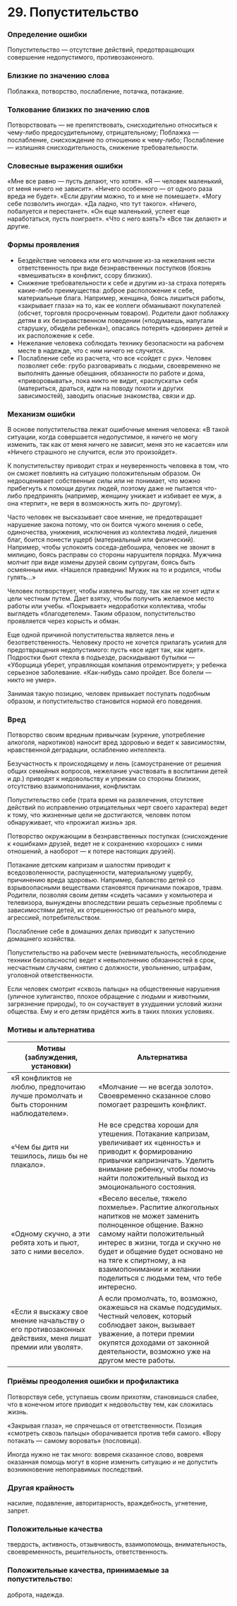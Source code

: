 ﻿# 29\. Попустительство

### Определение ошибки
Попустительство — отсутствие действий, предотвращающих совершение недопустимого, противозаконного.

### Близкие по значению слова
Поблажка, потворство, послабление, потачка, потакание.

### Толкование близких по значению слов
Потворствовать — не препятствовать, снисходительно относиться к чему-либо предосудительному, отрицательному;
Поблажка — послабление, снисхождение по отношению к чему-либо;
Послабление — излишняя снисходительность, снижение требовательности.

### Словесные выражения ошибки
«Мне все равно — пусть делают, что хотят».
«Я — человек маленький, от меня ничего не зависит».
«Ничего особенного — от одного раза вреда не будет».
«Если другим можно, то и мне не помешает».
«Могу себе позволить иногда».
«Да ладно, что тут такого».
«Ничего, побалуется и перестанет».
«Он еще маленький, успеет еще наработаться, пусть поиграет».
«Что с него взять?»
«Все так делают» и другие.

### Формы проявления
* Бездействие человека или его молчание из-за нежелания нести ответственность при виде безнравственных поступков (боязнь «вмешиваться» в конфликт, ссору близких).
* Снижение требовательности к себе и другим из-за страха потерять какие-либо преимущества: доброе расположение к себе, материальные блага. Например, женщина, боясь лишиться работы, «закрывает глаза» на то, как ее коллеги обманывают покупателей (обсчет, торговля просроченным товаром). Родители дают поблажку детям в их безнравственном поведении («подумаешь, напугали старушку, обидели ребенка»), опасаясь потерять «доверие» детей и их расположение к себе.
* Нежелание человека соблюдать технику безопасности на рабочем месте в надежде, что с ним ничего не случится.
* Послабление себе из расчета, что все «сойдет с рук». Человек позволяет себе: грубо разговаривать с людьми, своевременно не выполнять данные обещания, обязанности по работе и дома, «приворовывать», пока никто не видит, «распускать» себя (материться, драться, идти на поводу похоти и других зависимостей), заводить опасные знакомства, связи и др.

### Механизм ошибки
В основе попустительства лежат ошибочные мнения человека: «В такой ситуации, когда совершается недопустимое, я ничего не могу изменить, так как от меня ничего не зависит, меня это не касается» или «Ничего страшного не случится, если это произойдет».

К попустительству приводит страх и неуверенность человека в том, что он сможет повлиять на ситуацию положительным образом. Он недооценивает собственные силы или не понимает, что можно прибегнуть к помощи других людей, поэтому даже не пытается что-либо предпринять (например, женщину унижает и избивает ее муж, а она «терпит», не веря в возможность жить по- другому).

Часто человек не высказывает свое мнение, не предотвращает нарушение закона потому, что он боится чужого мнения о себе, одиночества, унижения, исключения из коллектива людей, лишения благ, боится понести ущерб (материальный или физический). Например, чтобы успокоить соседа-дебошира, человек не звонит в милицию, боясь расправы со стороны нарушителя порядка. Мужчина молчит при виде измены друзей своим супругам, боясь быть осмеянным ими. «Нашелся праведник! Мужик на то и родился, чтобы гулять...»

Человек потворствует, чтобы извлечь выгоду, так как не хочет идти к цели честным путем. Дает взятку, чтобы получить желаемое место работы или учебы. «Покрывает» недоработки коллектива, чтобы выглядеть «благодетелем». Таким образом, попустительство проявляется через корысть и обман.

Еще одной причиной попустительства является лень и безответственность. Человеку просто не хочется прилагать усилия для предотвращения недопустимого: пусть «все идет так, как идет». Подростки бьют стекла в подъезде, раскидывают бутылки — «Уборщица уберет, управляющая компания отремонтирует»; у ребенка серьезное заболевание. «Как-нибудь само пройдет. Все болели — никто не умер».

Занимая такую позицию, человек привыкает поступать подобным образом, и попустительство становится нормой его поведения.

  

### Вред
Потворство своим вредным привычкам (курение, употребление алкоголя, наркотиков) наносит вред здоровью и ведет к зависимостям, нравственной деградации, ослаблению интеллекта.

Безучастность к происходящему и лень (самоустранение от решения общих семейных вопросов, нежелание участвовать в воспитании детей и др.) приводят к недовольству и упрекам со стороны близких, отсутствию взаимопонимания, конфликтам.

Попустительство себе (трата время на развлечения, отсутствие действий по исправлению отрицательных черт своего характера) ведет к тому, что жизненные цели не достигаются, человек потом обнаруживает, что «прожигал жизнь» зря.

Потворство окружающим в безнравственных поступках (снисхождение к «ошибкам» друзей, ведет не к сохранению «хороших» с ними отношений, а наоборот — к потере настоящих друзей).

Потакание детским капризам и шалостям приводит к вседозволенности, распущенности, материальному ущербу, причинению вреда здоровью. Например, баловство детей со взрывоопасными веществами становятся причинами пожаров, травм. Родители, позволяя своим детям «сидеть часами» у компьютера и телевизора, вынуждены впоследствии решать серьезные проблемы с зависимостями детей, их отрешенностью от реального мира, агрессией, потребительством.

Послабление себе в домашних делах приводит к запустению домашнего хозяйства.

Попустительство на рабочем месте (невнимательность, несоблюдение техники безопасности) ведет к невыполнению обязанностей в срок, несчастным случаям, снятию с должности, увольнению, штрафам, уголовной ответственности.

Если человек смотрит «сквозь пальцы» на общественные нарушения (уличное хулиганство, плохое обращение с людьми и животными, загрязнение природы), то он соучаствует в ухудшении условий жизни общества. Ему и его детям придётся жить в таких плохих условиях.

### Мотивы и альтернатива
Мотивы (заблуждения, установки) | Альтернатива
------------------------------- | ------------
«Я конфликтов не люблю, предпочитаю лучше промолчать и быть сторонним наблюдателем». | «Молчание — не всегда золото». Своевременно сказанное слово помогает разрешить конфликт.
«Чем бы дитя ни тешилось, лишь бы не плакало». | Не все средства хороши для утешения. Потакание капризам, увеличивает их «ценность» и приводит к формированию привычки капризничать. Уделить внимание ребенку, чтобы помочь найти положительный выход из эмоционального состояния.
«Одному скучно, а эти ребята хоть и пьют, зато с ними весело». | «Весело веселье, тяжело похмелье». Распитие алкогольных напитков не может заменить полноценное общение. Важно самому найти положительный интерес в жизни, тогда и скучно не будет и общение будет основано не на тяге к спиртному, а на взаимопонимании и желании поделиться с людьми тем, что тебе интересно.
«Если я выскажу свое мнение начальству о его противозаконных действиях, меня лишат премии или уволят». | А если промолчать, то, возможно, окажешься на скамье подсудимых. Честный человек, который соблюдает закон, вызывает уважение, а потери премии окупятся доходами от законной деятельности, возможно уже на другом месте работы.

### Приёмы преодоления ошибки и профилактика
Потворствуя себе, уступаешь своим прихотям, становишься слабее, что в конечном итоге приводит к недовольству тем, как сложилась жизнь.

«Закрывая глаза», не спрячешься от ответственности. Позиция «смотреть сквозь пальцы» оборачивается против тебя самого. «Вору потакать — самому воровать» (пословица).

Иногда нужно не так много: вовремя сказанное слово, вовремя оказанная помощь могут в корне изменить ситуацию и не допустить возникновение непоправимых последствий.

### Другая крайность
насилие, подавление, авторитарность, враждебность, угнетение, запрет.

### Положительные качества
твердость, активность, отзывчивость, взаимопомощь, внимательность, своевременность, решительность, ответственность.

### Положительные качества, принимаемые за попустительство:
доброта, надежда.